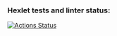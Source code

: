 ### Hexlet tests and linter status:
[![Actions Status](https://github.com/free-donut/php-testing-project-lvl1/workflows/hexlet-check/badge.svg)](https://github.com/free-donut/php-testing-project-lvl1/actions)